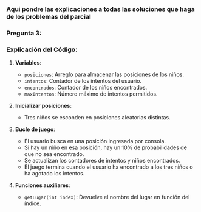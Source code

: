 ### Aqui pondre las explicaciones a todas las soluciones que haga de los problemas del parcial

### Pregunta 3:

### Explicación del Código:
1. **Variables**:
   - `posiciones`: Arreglo para almacenar las posiciones de los niños.
   - `intentos`: Contador de los intentos del usuario.
   - `encontrados`: Contador de los niños encontrados.
   - `maxIntentos`: Número máximo de intentos permitidos.

2. **Inicializar posiciones**:
   - Tres niños se esconden en posiciones aleatorias distintas.

3. **Bucle de juego**:
   - El usuario busca en una posición ingresada por consola.
   - Si hay un niño en esa posición, hay un 10% de probabilidades de que no sea encontrado.
   - Se actualizan los contadores de intentos y niños encontrados.
   - El juego termina cuando el usuario ha encontrado a los tres niños o ha agotado los intentos.

4. **Funciones auxiliares**:
   - `getLugar(int index)`: Devuelve el nombre del lugar en función del índice.
